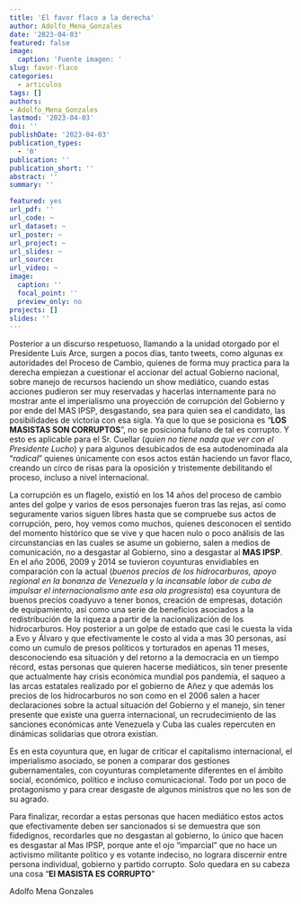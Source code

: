 ```yaml
---
title: 'El favor flaco a la derecha'
author: Adolfo_Mena_Gonzales
date: '2023-04-03'
featured: false
image:
  caption: 'Fuente imagen: '
slug: favor-flaco
categories:
  - articulos
tags: []
authors:
- Adolfo_Mena_Gonzales
lastmod: '2023-04-03'
doi: ''
publishDate: '2023-04-03'
publication_types:
  - '0'
publication: ''
publication_short: ''
abstract: ''
summary: ''

featured: yes
url_pdf: ''
url_code: ~
url_dataset: ~
url_poster: ~
url_project: ~
url_slides: ~
url_source: 
url_video: ~
image:
  caption: ''
  focal_point: ''
  preview_only: no
projects: []
slides: ''
---
```


Posterior a un discurso respetuoso, llamando a la unidad otorgado por el Presidente Luis Arce, surgen a pocos días, tanto tweets, como algunas ex autoridades del Proceso de Cambio, quienes de forma muy practica para la derecha empiezan a cuestionar el accionar del actual Gobierno nacional, sobre manejo de recursos haciendo un show mediático, cuando estas acciones pudieron ser muy reservadas y hacerlas internamente para no mostrar ante el imperialismo una proyección de corrupción del Gobierno y por ende del MAS IPSP, desgastando, sea para quien sea el candidato, las posibilidades de victoria con esa sigla. Ya que lo que se posiciona es “**LOS MASISTAS SON CORRUPTOS**”, no se posiciona fulano de tal es corrupto. Y esto es aplicable para el Sr. Cuellar (*quien no tiene nada que ver con el Presidente Lucho*) y para algunos desubicados de esa autodenominada ala “*radical*” quienes únicamente con esos actos están haciendo un favor flaco, creando un circo de risas para la oposición y tristemente debilitando el proceso, incluso a nivel internacional.

La corrupción es un flagelo, existió en los 14 años del proceso de cambio antes del golpe y varios de esos personajes fueron tras las rejas, así como seguramente varios siguen libres hasta que se compruebe sus actos de corrupción, pero, hoy vemos como muchos, quienes desconocen el sentido del momento histórico que se vive y que hacen nulo o poco análisis de las circunstancias en las cuales se asume un gobierno, salen a medios de comunicación, no a desgastar al Gobierno, sino a desgastar al **MAS IPSP**. En el año 2006, 2009 y 2014 se tuvieron coyunturas envidiables en comparación con la actual (*buenos precios de los hidrocarburos, apoyo regional en la bonanza de Venezuela y la incansable labor de cuba de impulsar el internacionalismo ante esa ola progresista*) esa coyuntura de buenos precios coadyuvo a tener bonos, creación de empresas, dotación de equipamiento, así como una serie de beneficios asociados a la redistribución de la riqueza a partir de la nacionalización de los hidrocarburos. Hoy posterior a un golpe de estado que casi le cuesta la vida a Evo y Álvaro y que efectivamente le costo al vida a mas 30 personas, así como un cumulo de presos políticos y torturados en apenas 11 meses, desconociendo esa situación y del retorno a la democracia en un tiempo récord, estas personas que quieren hacerse mediáticos, sin tener presente que actualmente hay crisis económica mundial pos pandemia, el saqueo a las arcas estatales realizado por el gobierno de Añez y que además los precios de los hidrocarburos no son como en el 2006 salen a hacer declaraciones sobre la actual situación del Gobierno y el manejo, sin tener presente que existe una guerra internacional, un recrudecimiento de las sanciones económicas ante Venezuela y Cuba las cuales repercuten en dinámicas solidarias que otrora existían. 

Es en esta coyuntura que, en lugar de criticar el capitalismo internacional, el imperialismo asociado, se ponen a comparar dos gestiones gubernamentales, con coyunturas completamente diferentes en el ámbito social, económico, político e incluso comunicacional. Todo por un poco de protagonismo y para crear desgaste de algunos ministros que no les son de su agrado.

Para finalizar, recordar a estas personas que hacen mediático estos actos que efectivamente deben ser sancionados si se demuestra que son fidedignos, recordarles que no desgastan al gobierno, lo único que hacen es desgastar al Mas IPSP, porque ante el ojo “imparcial” que no hace un activismo militante político y es votante indeciso, no lograra discernir entre persona individual, gobierno y partido corrupto. Solo quedara en su cabeza una cosa “**El MASISTA ES CORRUPTO**”

Adolfo Mena Gonzales
